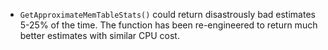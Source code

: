 * `GetApproximateMemTableStats()` could return disastrously bad estimates 5-25% of the time. The function has been re-engineered to return much better estimates with similar CPU cost.
